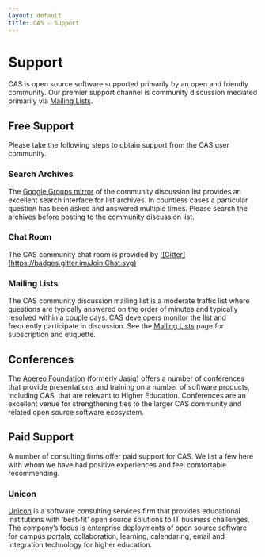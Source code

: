 ```yaml
---
layout: default
title: CAS - Support
---
```


# Support

CAS is open source software supported primarily by an open and friendly community.
Our premier support channel is community discussion mediated primarily via
[Mailing Lists](Mailing-Lists.html).

## Free Support

Please take the following steps to obtain support from the CAS user community.

### Search Archives

The [Google Groups mirror](Mailing-Lists.html) of the community discussion list
provides an excellent search interface for list archives.
In countless cases a particular question has been asked and answered multiple times.
Please search the archives before posting to the community discussion list.

### Chat Room 

The CAS community chat room is provided by [![Gitter](https://badges.gitter.im/Join Chat.svg)][casgitter]

### Mailing Lists

The CAS community discussion mailing list is a moderate traffic list where questions are typically answered on the
order of minutes and typically resolved within a couple days. CAS developers monitor the list and frequently
participate in discussion. See the [Mailing Lists](Mailing-Lists.html) page for subscription and etiquette.

## Conferences

The [Apereo Foundation](http://www.apereo.org/) (formerly Jasig) offers a number of conferences that provide
presentations and training on a number of software products, including CAS, that are relevant to Higher Education.
Conferences are an excellent venue for strengthening ties to the larger CAS community and related open source software
ecosystem.

## Paid Support

A number of consulting firms offer paid support for CAS. We list a few here with whom we have had positive experiences
and feel comfortable recommending.

### Unicon

[Unicon](http://www.unicon.net/) is a software consulting services firm that provides educational institutions with
‘best-fit’ open source solutions to IT business challenges. The company’s focus is enterprise deployments of open
source software for campus portals, collaboration, learning, calendaring, email and integration technology for
higher education.


[casgitter]: https://gitter.im/apereo/cas?utm_source=badge&utm_medium=badge&utm_campaign=pr-badge&utm_content=badge
